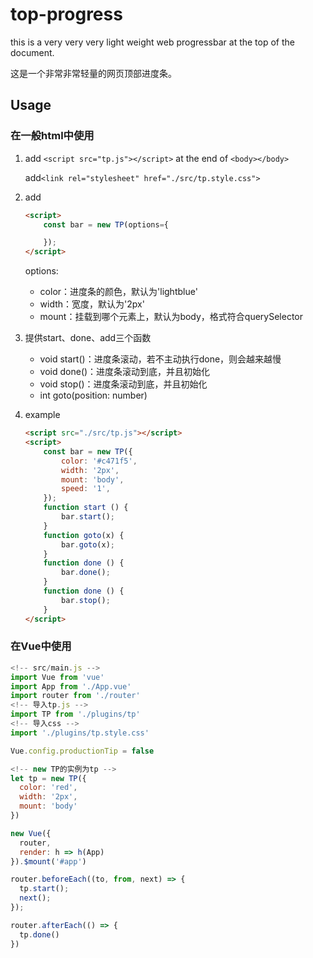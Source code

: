 # top-progress
this is a very very very light weight web progressbar at the top of the document.

这是一个非常非常轻量的网页顶部进度条。

## Usage
### 在一般html中使用
1.  add `<script src="tp.js"></script>` at the end of `<body></body>`

    add`<link rel="stylesheet" href="./src/tp.style.css">`

2. add
    ```html
    <script>
        const bar = new TP(options={

        });
    </script>
    ```
    options:
     - color：进度条的颜色，默认为'lightblue'
     - width：宽度，默认为'2px'
     - mount：挂载到哪个元素上，默认为body，格式符合querySelector

3. 提供start、done、add三个函数
    - void start()：进度条滚动，若不主动执行done，则会越来越慢
    - void done()：进度条滚动到底，并且初始化
    - void stop()：进度条滚动到底，并且初始化
    - int goto(position: number)

4. example
    ```html
    <script src="./src/tp.js"></script>
    <script>
        const bar = new TP({
            color: '#c471f5',
            width: '2px',
            mount: 'body',
            speed: '1',
        });
        function start () {
            bar.start();
        }
        function goto(x) {
            bar.goto(x);
        }
        function done () {
            bar.done();
        }
        function done () {
            bar.stop();
        }
    </script>
    ```
### 在Vue中使用
```js
<!-- src/main.js -->
import Vue from 'vue'
import App from './App.vue'
import router from './router'
<!-- 导入tp.js -->
import TP from './plugins/tp'
<!-- 导入css -->
import './plugins/tp.style.css'

Vue.config.productionTip = false

<!-- new TP的实例为tp -->
let tp = new TP({
  color: 'red',
  width: '2px',
  mount: 'body'
})

new Vue({
  router,
  render: h => h(App)
}).$mount('#app')

router.beforeEach((to, from, next) => {
  tp.start();
  next();
});

router.afterEach(() => {
  tp.done()
})
```